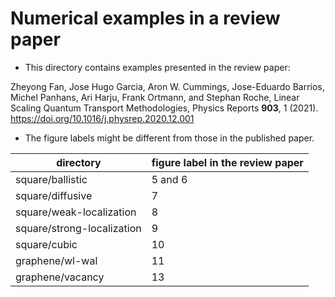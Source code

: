 # Numerical examples in a review paper

* This directory contains examples presented in the review paper:

Zheyong Fan, Jose Hugo Garcia, Aron W. Cummings, Jose-Eduardo Barrios, Michel Panhans, Ari Harju, Frank Ortmann, and Stephan Roche, Linear Scaling Quantum Transport Methodologies, Physics Reports **903**, 1 (2021). https://doi.org/10.1016/j.physrep.2020.12.001

* The figure labels might be different from those in the published paper.


| directory            | figure label in the review paper   |
|----------------------|---------------|
| square/ballistic         | 5 and 6 |
| square/diffusive         | 7  |
| square/weak-localization | 8 |
| square/strong-localization  | 9 |
| square/cubic         | 10 |
| graphene/wl-wal      | 11 |
| graphene/vacancy     | 13 |

